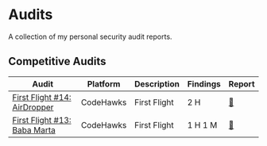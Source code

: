 # Audits

A collection of my personal security audit reports.

## Competitive Audits

| Audit | Platform | Description | Findings | Report |
| ----- | -------- | ----------- | -------- | ------ |
| [First Flight #14: AirDropper](https://www.codehawks.com/contests/clvb821kr0001jzdbi6ggixb0) | CodeHawks | First Flight | 2 H | [📄](codehawks/First-Flight-14-AirDropper.md) |
| [First Flight #13: Baba Marta](https://www.codehawks.com/contests/cluseb1bf0001s4tjl2rzajup) | CodeHawks | First Flight | 1 H 1 M | [📄](codehawks/First-Flight-13-Baba-Marta.md)
